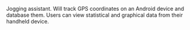 Jogging assistant.
Will track GPS coordinates on an Android device and database them.
Users can view statistical and graphical data from their handheld device.